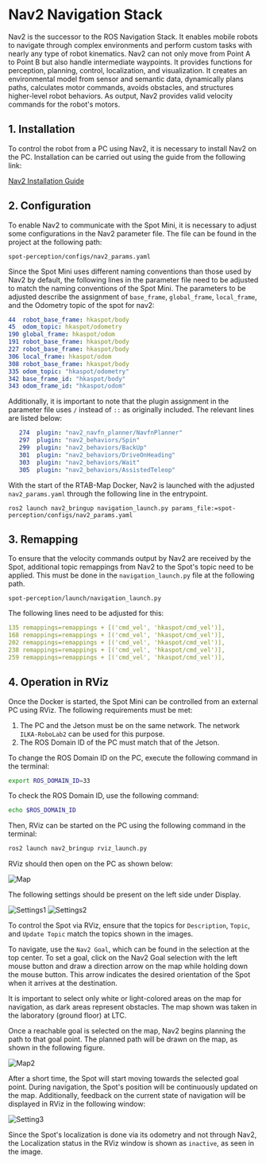 # Nav2 Navigation Stack

Nav2 is the successor to the ROS Navigation Stack. It enables mobile robots to navigate through complex environments and perform custom tasks with nearly any type of robot kinematics.
Nav2 can not only move from Point A to Point B but also handle intermediate waypoints. It provides functions for perception, planning, control, localization, and visualization.
It creates an environmental model from sensor and semantic data, dynamically plans paths, calculates motor commands, avoids obstacles, and structures higher-level robot behaviors.
As output, Nav2 provides valid velocity commands for the robot's motors.

## 1. **Installation**

To control the robot from a PC using Nav2, it is necessary to install Nav2 on the PC. Installation can be carried out using the guide from the following link:

[Nav2 Installation Guide](https://docs.nav2.org/getting_started/index.html)


## 2. **Configuration**

To enable Nav2 to communicate with the Spot Mini, it is necessary to adjust some configurations in the Nav2 parameter file. The file can be found in the project at the following path:

`spot-perception/configs/nav2_params.yaml`

Since the Spot Mini uses different naming conventions than those used by Nav2 by default, the following lines in the parameter file need to be adjusted to match the naming conventions of the Spot Mini.
The parameters to be adjusted describe the assignment of `base_frame`, `global_frame`, `local_frame`, and the Odometry topic of the spot for nav2:

```yaml
44  robot_base_frame: hkaspot/body
45  odom_topic: hkaspot/odometry
190 global_frame: hkaspot/odom
191 robot_base_frame: hkaspot/body
227 robot_base_frame: hkaspot/body
306 local_frame: hkaspot/odom
308 robot_base_frame: hkaspot/body
335 odom_topic: "hkaspot/odometry"
342 base_frame_id: "hkaspot/body"
343 odom_frame_id: "hkaspot/odom"
```
Additionally, it is important to note that the plugin assignment in the parameter file uses `/` instead of `::` as originally included. The relevant lines are listed below:

```yaml
   274	plugin: "nav2_navfn_planner/NavfnPlanner"
   297 	plugin: "nav2_behaviors/Spin"
   299	plugin: "nav2_behaviors/BackUp"
   301	plugin: "nav2_behaviors/DriveOnHeading"
   303	plugin: "nav2_behaviors/Wait"
   305  plugin: "nav2_behaviors/AssistedTeleop"
```
With the start of the RTAB-Map Docker, Nav2 is launched with the adjusted `nav2_params.yaml` through the following line in the entrypoint.

`ros2 launch nav2_bringup navigation_launch.py params_file:=spot-perception/configs/nav2_params.yaml`

## 3. **Remapping**

To ensure that the velocity commands output by Nav2 are received by the Spot, additional topic remappings from Nav2 to the Spot's topic need to be applied. This must be done in the `navigation_launch.py` file at the following path.

`spot-perception/launch/navigation_launch.py`

The following lines need to be adjusted for this:

```yaml
135	remappings=remappings + [('cmd_vel', 'hkaspot/cmd_vel')],
168	remappings=remappings + [('cmd_vel', 'hkaspot/cmd_vel')],
202	remappings=remappings + [('cmd_vel', 'hkaspot/cmd_vel')],
238	remappings=remappings + [('cmd_vel', 'hkaspot/cmd_vel')],
259	remappings=remappings + [('cmd_vel', 'hkaspot/cmd_vel')],
```
## 4. **Operation in RViz**

Once the Docker is started, the Spot Mini can be controlled from an external PC using RViz. The following requirements must be met:

1. The PC and the Jetson must be on the same network. The network `ILKA-RoboLab2` can be used for this purpose.
2. The ROS Domain ID of the PC must match that of the Jetson.

To change the ROS Domain ID on the PC, execute the following command in the terminal:

```bash
export ROS_DOMAIN_ID=33
```

To check the ROS Domain ID, use the following command:

```bash
echo $ROS_DOMAIN_ID
```

Then, RViz can be started on the PC using the following command in the terminal:

```bash
ros2 launch nav2_bringup rviz_launch.py
```

RViz should then open on the PC as shown below:

![Map](images/Bild.png)

The following settings should be present on the left side under Display.

![Settings1](images/Bild%20(1).png)
![Settings2](images/Bild%20(3).png)

To control the Spot via RViz, ensure that the topics for `Description`, `Topic`, and `Update Topic` match the topics shown in the images.

To navigate, use the `Nav2 Goal`, which can be found in the selection at the top center. To set a goal, click on the Nav2 Goal selection with the left mouse button and draw a direction arrow on the map while holding down the mouse button. This arrow indicates the desired orientation of the Spot when it arrives at the destination.

It is important to select only white or light-colored areas on the map for navigation, as dark areas represent obstacles. The map shown was taken in the laboratory (ground floor) at LTC.

Once a reachable goal is selected on the map, Nav2 begins planning the path to that goal point. The planned path will be drawn on the map, as shown in the following figure.

![Map2](images/Bild%20(6).png)

After a short time, the Spot will start moving towards the selected goal point. During navigation, the Spot's position will be continuously updated on the map. Additionally, feedback on the current state of navigation will be displayed in RViz in the following window:

![Setting3](images/Bild%20(2).png)

Since the Spot's localization is done via its odometry and not through Nav2, the Localization status in the RViz window is shown as `inactive`, as seen in the image.

